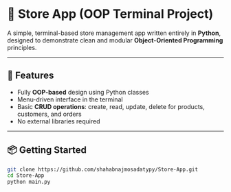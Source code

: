 # 🛒 Store App (OOP Terminal Project)

A simple, terminal-based store management app written entirely in **Python**, designed to demonstrate clean and modular **Object-Oriented Programming** principles.

---

## 🚀 Features

- Fully **OOP-based** design using Python classes
- Menu-driven interface in the terminal
- Basic **CRUD operations**: create, read, update, delete for products, customers, and orders
- No external libraries required

---

## 📦 Getting Started

```bash
git clone https://github.com/shahabnajmosadatypy/Store-App.git
cd Store-App
python main.py
